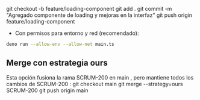 git checkout -b feature/loading-component
git add .
git commit -m "Agregado componente de loading y mejoras en la interfaz"
git push origin feature/loading-component

- Con permisos para entorno y red (recomendado):

```bash
deno run --allow-env --allow-net main.ts
```



## Merge con estrategia ours
Esta opción fusiona la rama SCRUM-200 en main , pero mantiene todos los cambios de SCRUM-200 :
git checkout main
git merge --strategy=ours SCRUM-200
git push origin main